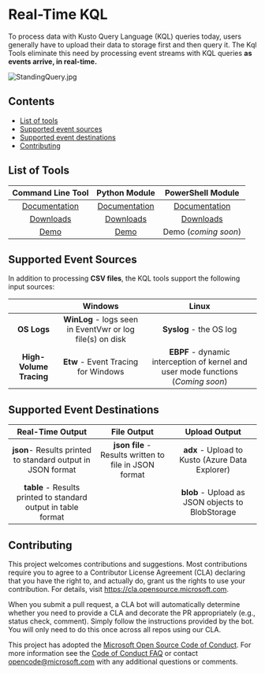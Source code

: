 # Real-Time KQL

To process data with Kusto Query Language (KQL) queries today, users generally have to upload their data to storage first and then query it. The Kql Tools eliminate this need by processing event streams with KQL queries **as events arrive, in real-time.**

![StandingQuery.jpg](StandingQuery.jpg)

## Contents

* [List of tools](#Tools)
* [Supported event sources](#Inputs)
* [Supported event destinations](#Outputs)
* [Contributing](#Contributing)



## <a id="Tools">List of Tools

|                    **Command Line Tool**                     |                 **Python Module**                  |                      PowerShell Module                       |
| :----------------------------------------------------------: | :------------------------------------------------: | :----------------------------------------------------------: |
|           [Documentation](Doc/CommandLineTool.md)            |        [Documentation](Doc/PythonModule.md)        |           [Documentation](Doc/PowerShellModule.md)           |
| [Downloads](https://github.com/microsoft/KqlTools/releases/) | [Downloads](https://pypi.org/project/realtimekql/) | [Downloads](https://www.powershellgallery.com/packages/RealTimeKql/) |
|             [Demo](https://youtu.be/utlsqlrAQgA)             |        [Demo](https://youtu.be/5LLpxkpm580)        |                     Demo (*coming soon*)                     |



## <a id="Inputs">Supported Event Sources

In addition to processing **CSV files**, the KQL tools support the following input sources:

|                         |                          Windows                          |                            Linux                             |
| :---------------------: | :-------------------------------------------------------: | :----------------------------------------------------------: |
|       **OS Logs**       | **WinLog** - logs seen in EventVwr or log file(s) on disk |                   **Syslog** - the OS log                    |
| **High-Volume Tracing** |            **Etw** - Event Tracing for Windows            | **EBPF** - dynamic interception of kernel and user mode functions (*Coming soon*) |



## <a id="Outputs">Supported Event Destinations

|                       Real-Time Output                       |                      File Output                       |                  Upload Output                   |
| :----------------------------------------------------------: | :----------------------------------------------------: | :----------------------------------------------: |
| **json**- Results printed to standard output in JSON format  | **json file** - Results written to file in JSON format | **adx** - Upload to Kusto (Azure Data Explorer)  |
| **table** - Results printed to standard output in table format |                                                        | **blob** - Upload as JSON objects to BlobStorage |



## <a id="Contributing">Contributing

This project welcomes contributions and suggestions.  Most contributions require you to agree to a
Contributor License Agreement (CLA) declaring that you have the right to, and actually do, grant us
the rights to use your contribution. For details, visit https://cla.opensource.microsoft.com.

When you submit a pull request, a CLA bot will automatically determine whether you need to provide
a CLA and decorate the PR appropriately (e.g., status check, comment). Simply follow the instructions
provided by the bot. You will only need to do this once across all repos using our CLA.

This project has adopted the [Microsoft Open Source Code of Conduct](https://opensource.microsoft.com/codeofconduct/).
For more information see the [Code of Conduct FAQ](https://opensource.microsoft.com/codeofconduct/faq/) or
contact [opencode@microsoft.com](mailto:opencode@microsoft.com) with any additional questions or comments.

